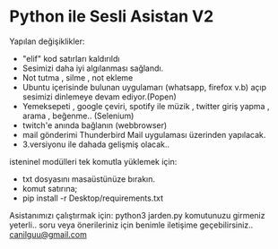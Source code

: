 # Python ile Sesli Asistan V2
Yapılan değişiklikler:



- "elif" kod satırları kaldırıldı
- Sesimizi daha iyi algılanması sağlandı.
- Not tutma , silme , not ekleme
- Ubuntu içerisinde bulunan uygulamarı (whatsapp, firefox v.b) açıp sesimizi dinlemeye devam ediyor.(Popen)
- Yemeksepeti , google çeviri, spotify ile müzik , twitter giriş yapma , arama , beğenme.. (Selenium)
- twitch'e anında bağlanın (webbrowser)
- mail gönderimi Thunderbird Mail uygulaması üzerinden yapılacak.
- 3.versiyonu ile dahada gelişmiş olacak.. 

isteninel modülleri tek komutla yüklemek için:
- txt dosyasını masaüstünüze bırakın.
- komut satırına;
- pip install -r Desktop/requirements.txt 

Asistanımızı çalıştırmak için:
python3 jarden.py 
komutunuzu girmeniz yeterli.. soru veya önerileriniz için benimle iletişime geçebilirsiniz..
canilguu@gmail.com


